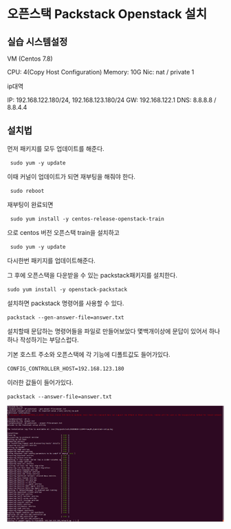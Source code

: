 # 오픈스택 Packstack Openstack 설치

## 실습 시스템설정

VM (Centos 7.8)

CPU: 4(Copy Host Configuration)
Memory: 10G
Nic: nat / private 1

ip대역

IP: 192.168.122.180/24, 192.168.123.180/24
GW: 192.168.122.1
DNS: 8.8.8.8 / 8.8.4.4

## 설치법

먼저 패키지를 모두 업데이트를 해준다.

` sudo yum -y update`

이때 커널이 업데이트가 되면 재부팅을 해줘야 한다.

` sudo reboot`

재부팅이 완료되면 

` sudo yum install -y centos-release-openstack-train`

으로 centos 버전 오픈스택 train을 설치하고

` sudo yum -y update`

다시한번 패키지를 업데이트해준다.

그 후에 오픈스택을 다운받을 수 있는 packstack패키지를 설치한다.

`sudo yum install -y openstack-packstack`

설치하면 packstack 명령어를 사용할 수 있다.

`packstack --gen-answer-file=answer.txt`

설치할때 문답하는 명령어들을 파일로 만들어보았다
몇백개이상에 문답이 있어서 하나하나 작성하기는 부담스럽다.

기본 호스트 주소와 오픈스택에 각 기능에 디폴트값도 들어가있다.

`CONFIG_CONTROLLER_HOST=192.168.123.180`

이러한 값들이 들어가있다.

`packstack --answer-file=answer.txt`

<img src="https://github.com/hyunseungbin9408/CCCR_experience/blob/master/png/packstack_install.png" alt="drawing" width="700"/>

